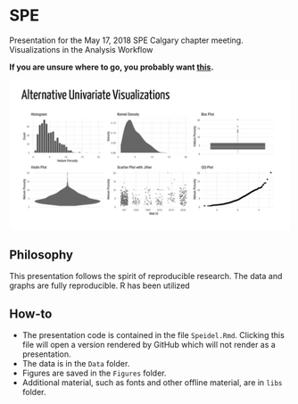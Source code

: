 # SPE

Presentation for the May 17, 2018  SPE Calgary chapter meeting.
Visualizations in the Analysis Workflow

**If you are unsure where to go, you probably want [this](https://speidel-spe.updog.co).**

![](Figures/readme.png)

## Philosophy
This presentation follows the spirit of reproducible research. The data and graphs are fully reproducible.
R has been utilized 

## How-to
* The presentation code is contained in the file `Speidel.Rmd`. Clicking this file will open a version rendered by GitHub which will not render as a presentation.
* The data is in the `Data` folder.
* Figures are saved in the `Figures` folder.
* Additional material, such as fonts and other offline material, are in `libs` folder. 

